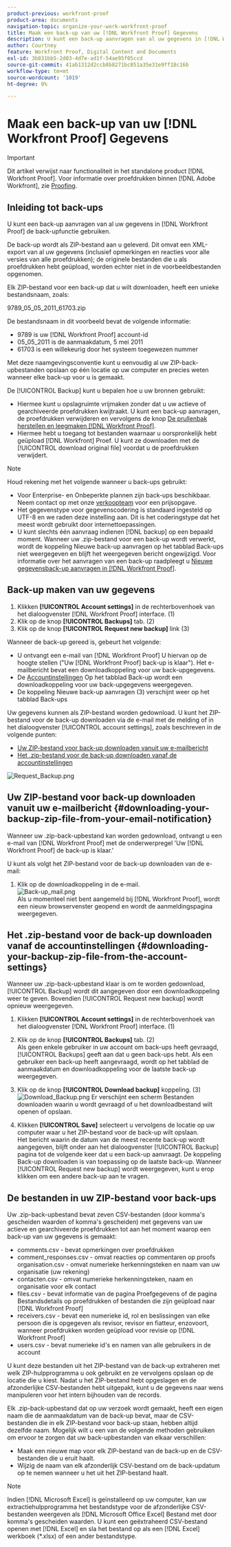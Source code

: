 ```yaml
---
product-previous: workfront-proof
product-area: documents
navigation-topic: organize-your-work-workfront-proof
title: Maak een back-up van uw [!DNL Workfront Proof] Gegevens
description: U kunt een back-up aanvragen van al uw gegevens in [!DNL Workfront Proof] de back-upfunctie gebruiken.
author: Courtney
feature: Workfront Proof, Digital Content and Documents
exl-id: 3b831bb5-2d03-4d7e-ad1f-54ae95f05ccd
source-git-commit: 41ab1312d2ccb8b8271bc851a35e31e9ff18c16b
workflow-type: tm+mt
source-wordcount: '1019'
ht-degree: 0%

---
```


# Maak een back-up van uw [!DNL Workfront Proof] Gegevens

>[!IMPORTANT]
>
>Dit artikel verwijst naar functionaliteit in het standalone product [!DNL Workfront Proof]. Voor informatie over proefdrukken binnen [!DNL Adobe Workfront], zie [Proofing](../../../review-and-approve-work/proofing/proofing.md).

## Inleiding tot back-ups

U kunt een back-up aanvragen van al uw gegevens in [!DNL Workfront Proof] de back-upfunctie gebruiken.

De back-up wordt als ZIP-bestand aan u geleverd. Dit omvat een XML-export van al uw gegevens (inclusief opmerkingen en reacties voor alle versies van alle proefdrukken); de originele bestanden die u als proefdrukken hebt geüpload, worden echter niet in de voorbeeldbestanden opgenomen.

Elk ZIP-bestand voor een back-up dat u wilt downloaden, heeft een unieke bestandsnaam, zoals:

9789_05_05_2011_61703.zip

De bestandsnaam in dit voorbeeld bevat de volgende informatie:

* 9789 is uw [!DNL Workfront Proof] account-id
* 05_05_2011 is de aanmaakdatum, 5 mei 2011
* 61703 is een willekeurig door het systeem toegewezen nummer

Met deze naamgevingsconventie kunt u eenvoudig al uw ZIP-back-upbestanden opslaan op één locatie op uw computer en precies weten wanneer elke back-up voor u is gemaakt.

De [!UICONTROL Backup] kunt u bepalen hoe u uw bronnen gebruikt:

* Hiermee kunt u opslagruimte vrijmaken zonder dat u uw actieve of gearchiveerde proefdrukken kwijtraakt. U kunt een back-up aanvragen, de proefdrukken verwijderen en vervolgens de knop [De prullenbak herstellen en leegmaken [!DNL Workfront Proof]](../../../workfront-proof/wp-work-proofsfiles/manage-your-work/restore-and-empty-trash.md).
* Hiermee hebt u toegang tot bestanden waarnaar u oorspronkelijk hebt geüpload [!DNL Workfront] Proef. U kunt ze downloaden met de [!UICONTROL download original file] voordat u de proefdrukken verwijdert.

>[!NOTE]
>
>Houd rekening met het volgende wanneer u back-ups gebruikt:
>
>* Voor Enterprise- en Onbeperkte plannen zijn back-ups beschikbaar. Neem contact op met onze [verkoopteam](mailto:sales@proofhq.com) voor een prijsopgave.
>* Het gegevenstype voor gegevenscodering is standaard ingesteld op UTF-8 en we raden deze instelling aan. Dit is het coderingstype dat het meest wordt gebruikt door internettoepassingen.
>* U kunt slechts één aanvraag indienen [!DNL backup] op een bepaald moment. Wanneer uw .zip-bestand voor een back-up wordt verwerkt, wordt de koppeling Nieuwe back-up aanvragen op het tabblad Back-ups niet weergegeven en blijft het weergegeven bericht ongewijzigd. Voor informatie over het aanvragen van een back-up raadpleegt u [Nieuwe gegevensback-up aanvragen in [!DNL Workfront Proof]](../../../workfront-proof/wp-acct-admin/account-settings/request-new-data-backup-in-wp.md).
>




## Back-up maken van uw gegevens

1. Klikken **[!UICONTROL Account settings]** in de rechterbovenhoek van het dialoogvenster [!DNL Workfront Proof] interface. (1)
1. Klik op de knop **[!UICONTROL Backups]** tab. (2)
1. Klik op de knop **[!UICONTROL Request new backup]** link (3)

Wanneer de back-up gereed is, gebeurt het volgende:

* U ontvangt een e-mail van [!DNL Workfront Proof] U hiervan op de hoogte stellen (&quot;Uw [!DNL Workfront Proof] back-up is klaar&quot;). Het e-mailbericht bevat een downloadkoppeling voor uw back-upgegevens.
* De [Accountinstellingen](https://support.workfront.com/hc/en-us/sections/115000912147-Account-settings) Op het tabblad Back-up wordt een downloadkoppeling voor uw back-upgegevens weergegeven.
* De koppeling Nieuwe back-up aanvragen (3) verschijnt weer op het tabblad Back-ups

Uw gegevens kunnen als ZIP-bestand worden gedownload. U kunt het ZIP-bestand voor de back-up downloaden via de e-mail met de melding of in het dialoogvenster [!UICONTROL account settings], zoals beschreven in de volgende punten:

* [Uw ZIP-bestand voor back-up downloaden vanuit uw e-mailbericht](#downloading-your-backup-zip-file-from-your-email-notification)
* [Het .zip-bestand voor de back-up downloaden vanaf de accountinstellingen](#downloading-your-backup-zip-file-from-the-account-settings)

![Request_Backup.png](assets/request-backup-350x167.png)

## Uw ZIP-bestand voor back-up downloaden vanuit uw e-mailbericht {#downloading-your-backup-zip-file-from-your-email-notification}

Wanneer uw .zip-back-upbestand kan worden gedownload, ontvangt u een e-mail van [!DNL Workfront Proof] met de onderwerpregel &#39;Uw [!DNL Workfront Proof] de back-up is klaar.&#39;

U kunt als volgt het ZIP-bestand voor de back-up downloaden van de e-mail:

1. Klik op de downloadkoppeling in de e-mail.\
   ![Back-up_mail.png](assets/backup-mail-350x120.png)\
   Als u momenteel niet bent aangemeld bij [!DNL Workfront Proof], wordt een nieuw browservenster geopend en wordt de aanmeldingspagina weergegeven.

## Het .zip-bestand voor de back-up downloaden vanaf de accountinstellingen {#downloading-your-backup-zip-file-from-the-account-settings}

Wanneer uw .zip-back-upbestand klaar is om te worden gedownload, [!UICONTROL Backup] wordt dit aangegeven door een downloadkoppeling weer te geven. Bovendien [!UICONTROL Request new backup] wordt opnieuw weergegeven.

1. Klikken **[!UICONTROL Account settings]** in de rechterbovenhoek van het dialoogvenster [!DNL Workfront Proof] interface. (1)
1. Klik op de knop **[!UICONTROL Backups]** tab. (2)\
   Als geen enkele gebruiker in uw account om back-ups heeft gevraagd, [!UICONTROL Backups] geeft aan dat u geen back-ups hebt. Als een gebruiker een back-up heeft aangevraagd, wordt op het tabblad de aanmaakdatum en downloadkoppeling voor de laatste back-up weergegeven.

1. Klik op de knop **[!UICONTROL Download backup]** koppeling. (3)\
   ![Download_Backup.png](assets/download-backup-350x167.png) Er verschijnt een scherm Bestanden downloaden waarin u wordt gevraagd of u het downloadbestand wilt openen of opslaan.

1. Klikken **[!UICONTROL Save]** selecteert u vervolgens de locatie op uw computer waar u het ZIP-bestand voor de back-up wilt opslaan.\
   Het bericht waarin de datum van de meest recente back-up wordt aangegeven, blijft onder aan het dialoogvenster [!UICONTROL Backup] pagina tot de volgende keer dat u een back-up aanvraagt. De koppeling Back-up downloaden is van toepassing op de laatste back-up. Wanneer [!UICONTROL Request new backup] wordt weergegeven, kunt u erop klikken om een andere back-up aan te vragen.

## De bestanden in uw ZIP-bestand voor back-ups

Uw .zip-back-upbestand bevat zeven CSV-bestanden (door komma&#39;s gescheiden waarden of komma&#39;s gescheiden) met gegevens van uw actieve en gearchiveerde proefdrukken tot aan het moment waarop een back-up van uw gegevens is gemaakt:

* comments.csv - bevat opmerkingen over proefdrukken
* comment_responses.csv - omvat reacties op commentaren op proofs organisation.csv - omvat numerieke herkenningsteken en naam van uw organisatie (uw rekening)
* contacten.csv - omvat numerieke herkenningsteken, naam en organisatie voor elk contact
* files.csv - bevat informatie van de pagina Proefgegevens of de pagina Bestandsdetails op proefdrukken of bestanden die zijn geüpload naar [!DNL Workfront Proof]
* receivers.csv - bevat een numerieke id, rol en beslissingen van elke persoon die is opgegeven als revisor, revisor en fiatteur, enzovoort, wanneer proefdrukken worden geüpload voor revisie op [!DNL Workfront Proof]
* users.csv - bevat numerieke id&#39;s en namen van alle gebruikers in de account

U kunt deze bestanden uit het ZIP-bestand van de back-up extraheren met welk ZIP-hulpprogramma u ook gebruikt en ze vervolgens opslaan op de locatie die u kiest. Nadat u het ZIP-bestand hebt opgeslagen en de afzonderlijke CSV-bestanden hebt uitgepakt, kunt u de gegevens naar wens manipuleren voor het intern bijhouden van de records.

Elk .zip-back-upbestand dat op uw verzoek wordt gemaakt, heeft een eigen naam die de aanmaakdatum van de back-up bevat, maar de CSV-bestanden die in elk ZIP-bestand voor back-up staan, hebben altijd dezelfde naam. Mogelijk wilt u een van de volgende methoden gebruiken om ervoor te zorgen dat uw back-upbestanden van elkaar verschillen:

* Maak een nieuwe map voor elk ZIP-bestand van de back-up en de CSV-bestanden die u eruit haalt.
* Wijzig de naam van elk afzonderlijk CSV-bestand om de back-updatum op te nemen wanneer u het uit het ZIP-bestand haalt.

>[!NOTE]
>
>Indien [!DNL Microsoft Excel] is geïnstalleerd op uw computer, kan uw extractiehulpprogramma het bestandstype voor de afzonderlijke CSV-bestanden weergeven als [!DNL Microsoft Office Excel] Bestand met door komma&#39;s gescheiden waarden. U kunt een geëxtraheerd CSV-bestand openen met [!DNL Excel] en sla het bestand op als een [!DNL Excel] werkboek (&#42;.xlsx) of een ander bestandstype.
